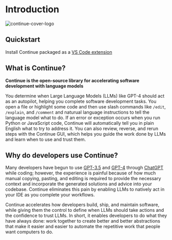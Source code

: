 # Introduction

![continue-cover-logo](/img/continue-cover-logo.png)

## Quickstart

Install Continue packaged as a [VS Code extension](./getting-started.md)

## What is Continue?

**Continue is the open-source library for accelerating software development with language models**

You determine when Large Language Models (LLMs) like GPT-4 should act as an autopilot, helping you complete software development tasks. You open a file or highlight some code and then use slash commands like `/edit`, `/explain`, and `/comment` and naturual language instructions to tell the language model what to do. If an error or exception occurs when you run Python or JavaScript code, Continue will automatically tell you in plain English what to try to address it. You can also review, reverse, and rerun steps with the Continue GUI, which helps you guide the work done by LLMs and learn when to use and trust them.

## Why do developers use Continue?

Many developers have begun to use [GPT-3.5](https://platform.openai.com/docs/models/gpt-3-5) and [GPT-4](https://openai.com/research/gpt-4) through [ChatGPT](https://openai.com/blog/chatgpt) while coding; however, the experience is painful because of how much manual copying, pasting, and editing is required to provide the necessary context and incorporate the generated solutions and advice into your codebase. Continue eliminates this pain by enabling LLMs to natively act in your IDE as you complete your workflows.

Continue accelerates how developers build, ship, and maintain software, while giving them the control to define when LLMs should take actions and the confidence to trust LLMs. In short, it enables developers to do what they have always done: work together to create better and better abstractions that make it easier and easier to automate the repetitive work that people want computers to do.
